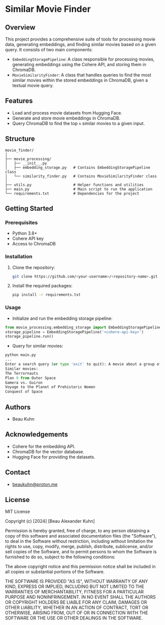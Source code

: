 # Similar Movie Finder

## Overview
This project provides a comprehensive suite of tools for processing movie data, generating embeddings, and finding similar movies based on a given query. It consists of two main components:

- `EmbeddingStoragePipeline`: A class responsible for processing movies, generating embeddings using the Cohere API, and storing them in ChromaDB.
- `MovieSimilarityFinder`: A class that handles queries to find the most similar movies within the stored embeddings in ChromaDB, given a textual movie query.

## Features
- Load and process movie datasets from Hugging Face.
- Generate and store movie embeddings in ChromaDB.
- Query ChromaDB to find the top `n` similar movies to a given input.

## Structure
```
movie_finder/
│
├── movie_processing/
│   ├── __init__.py
│   ├── embedding_storage.py   # Contains EmbeddingStoragePipeline class
│   └── similarity_finder.py   # Contains MovieSimilarityFinder class
│
├── utils.py                   # Helper functions and utilities
├── main.py                    # Main script to run the application
└── requirements.txt           # Dependencies for the project
```

## Getting Started

### Prerequisites
- Python 3.8+
- Cohere API key
- Access to ChromaDB

### Installation
1. Clone the repository:
   ```sh
   git clone https://github.com/<your-username>/<repository-name>.git
   ```
2. Install the required packages:
    ```sh
    pip install -r requirements.txt
    ```
### Usage
- Initialize and run the embedding storage pipeline:
```python
from movie_processing.embedding_storage import EmbeddingStoragePipeline
storage_pipeline = EmbeddingStoragePipeline('<cohere-api-key>')
storage_pipeline.run()
```
- Query for similar movies:
```python
python main.py
...
Enter a search query (or type 'exit' to quit): A movie about a group of allies embarking on an epic adventure through space
Similar movies:
The Terrornauts
Plan 9 from Outer Space
Gamera vs. Guiron
Voyage to the Planet of Prehistoric Women
Conquest of Space
```

## Authors
- Beau Kuhn

## Acknowledgements
- Cohere for the embedding API.
- ChromaDB for the vector database.
- Hugging Face for providing the datasets.

## Contact
- beaukuhn@proton.me

## License
MIT License

Copyright (c) [2024] [Beau Alexander Kuhn]

Permission is hereby granted, free of charge, to any person obtaining a copy
of this software and associated documentation files (the "Software"), to deal
in the Software without restriction, including without limitation the rights
to use, copy, modify, merge, publish, distribute, sublicense, and/or sell
copies of the Software, and to permit persons to whom the Software is
furnished to do so, subject to the following conditions:

The above copyright notice and this permission notice shall be included in all
copies or substantial portions of the Software.

THE SOFTWARE IS PROVIDED "AS IS", WITHOUT WARRANTY OF ANY KIND, EXPRESS OR
IMPLIED, INCLUDING BUT NOT LIMITED TO THE WARRANTIES OF MERCHANTABILITY,
FITNESS FOR A PARTICULAR PURPOSE AND NONINFRINGEMENT. IN NO EVENT SHALL THE
AUTHORS OR COPYRIGHT HOLDERS BE LIABLE FOR ANY CLAIM, DAMAGES OR OTHER
LIABILITY, WHETHER IN AN ACTION OF CONTRACT, TORT OR OTHERWISE, ARISING FROM,
OUT OF OR IN CONNECTION WITH THE SOFTWARE OR THE USE OR OTHER DEALINGS IN THE
SOFTWARE.
